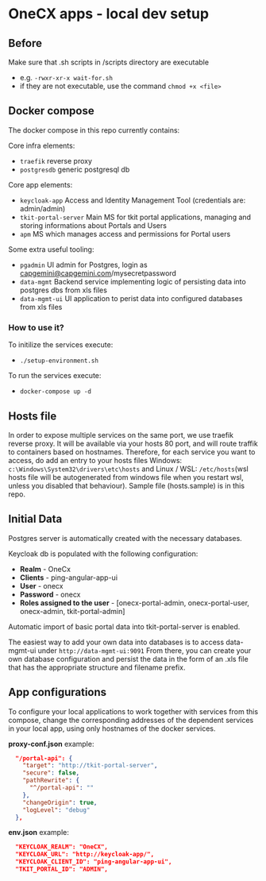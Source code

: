 # OneCX apps - local dev setup

## Before

Make sure that .sh scripts in /scripts directory are executable

- e.g. `-rwxr-xr-x wait-for.sh`
- if they are not executable, use the command `chmod +x <file>`

## Docker compose

The docker compose in this repo currently contains:

Core infra elements:

- `traefik` reverse proxy
- `postgresdb` generic postgresql db

Core app elements:

- `keycloak-app` Access and Identity Management Tool (credentials are: admin/admin)
- `tkit-portal-server` Main MS for tkit portal applications, managing and storing informations about Portals and Users
- `apm` MS which manages access and permissions for Portal users

Some extra useful tooling:

- `pgadmin` UI admin for Postgres, login as capgemini@capgemini.com/mysecretpassword
- `data-mgmt` Backend service implementing logic of persisting data into postgres dbs from xls files
- `data-mgmt-ui` UI application to perist data into configured databases from xls files

### How to use it?

To initilize the services execute:

- `./setup-environment.sh`

To run the services execute:

- `docker-compose up -d`

## Hosts file

In order to expose multiple services on the same port, we use traefik reverse proxy. It will be available via your hosts 80 port, and will route traffik to containers based on hostnames.
Therefore, for each service you want to access, do add an entry to your hosts files Windows: `c:\Windows\System32\drivers\etc\hosts` and Linux / WSL: `/etc/hosts`(wsl hosts file will be autogenerated from windows file when you restart wsl, unless you disabled that behaviour). Sample file (hosts.sample) is in this repo.

## Initial Data

Postgres server is automatically created with the necessary databases.

Keycloak db is populated with the following configuration:

- **Realm** - OneCx
- **Clients** - ping-angular-app-ui
- **User** - onecx
- **Password** - onecx
- **Roles assigned to the user** - [onecx-portal-admin, onecx-portal-user, onecx-admin, tkit-portal-admin]

Automatic import of basic portal data into tkit-portal-server is enabled.

The easiest way to add your own data into databases is to access data-mgmt-ui under `http://data-mgmt-ui:9091` From there, you can create your own database configuration and persist the data in the form of an .xls file that has the appropriate structure and filename prefix.

## App configurations

To configure your local applications to work together with services from this compose, change the corresponding addresses of the dependent services in your local app, using only hostnames of the docker services.

**proxy-conf.json** example:

```json
  "/portal-api": {
    "target": "http://tkit-portal-server",
    "secure": false,
    "pathRewrite": {
      "^/portal-api": ""
    },
    "changeOrigin": true,
    "logLevel": "debug"
  },

```

**env.json** example:

```json
  "KEYCLOAK_REALM": "OneCX",
  "KEYCLOAK_URL": "http://keycloak-app/",
  "KEYCLOAK_CLIENT_ID": "ping-angular-app-ui",
  "TKIT_PORTAL_ID": "ADMIN",
```
